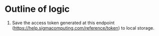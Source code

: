 # Outline of logic

1. Save the access token generated at this endpoint (https://help.sigmacomputing.com/reference/token) to local storage.
